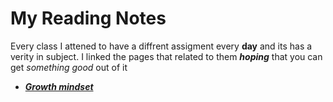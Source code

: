 # My Reading Notes 

Every class I attened to have a diffrent assigment every **day** and its has a verity in subject. I linked the pages that related to them ***hoping*** that you can get *something good* out of it

* [ ***Growth mindset*** ](https://bayanabualhaj.github.io/Reading-notes/) 

